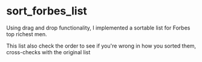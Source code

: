 # sort_forbes_list
Using drag and drop functionality, I implemented a sortable list for Forbes top richest men.

This list also check the order to see if you're wrong in how you sorted them, cross-checks with the original list
